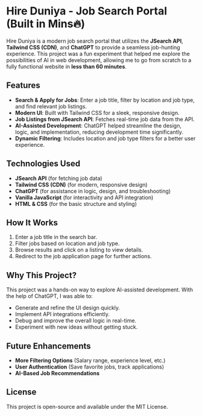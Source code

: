 # Hire Duniya - Job Search Portal (Built in Mins🔥)

Hire Duniya is a modern job search portal that utilizes the **JSearch API**, **Tailwind CSS (CDN)**, and **ChatGPT** to provide a seamless job-hunting experience. This project was a fun experiment that helped me explore the possibilities of AI in web development, allowing me to go from scratch to a fully functional website in **less than 60 minutes**.

## Features
- **Search & Apply for Jobs**: Enter a job title, filter by location and job type, and find relevant job listings.
- **Modern UI**: Built with Tailwind CSS for a sleek, responsive design.
- **Job Listings from JSearch API**: Fetches real-time job data from the API.
- **AI-Assisted Development**: ChatGPT helped streamline the design, logic, and implementation, reducing development time significantly.
- **Dynamic Filtering**: Includes location and job type filters for a better user experience.

## Technologies Used
- **JSearch API** (for fetching job data)
- **Tailwind CSS (CDN)** (for modern, responsive design)
- **ChatGPT** (for assistance in logic, design, and troubleshooting)
- **Vanilla JavaScript** (for interactivity and API integration)
- **HTML & CSS** (for the basic structure and styling)

## How It Works
1. Enter a job title in the search bar.
2. Filter jobs based on location and job type.
3. Browse results and click on a listing to view details.
4. Redirect to the job application page for further actions.

## Why This Project?
This project was a hands-on way to explore AI-assisted development. With the help of ChatGPT, I was able to:
- Generate and refine the UI design quickly.
- Implement API integrations efficiently.
- Debug and improve the overall logic in real-time.
- Experiment with new ideas without getting stuck.

## Future Enhancements
- **More Filtering Options** (Salary range, experience level, etc.)
- **User Authentication** (Save favorite jobs, track applications)
- **AI-Based Job Recommendations**


## License
This project is open-source and available under the MIT License.

